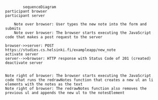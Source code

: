     	    sequenceDiagram
    participant browser
    participant server

    	Note over browser: User types the new note into the form and submits
    	Note over browser: The browser starts executing the JavaScript code that makes a post request to the server

    browser->>server: POST https://studies.cs.helsinki.fi/exampleapp/new_note
    activate server
    server-->>browser: HTTP response with Status Code of 201 (created)
    deactivate server


    Note right of browser: The browser starts executing the JavaScript code that runs the redrawNotes function that creates a new ul an li elements with the notes as the text
    Note right of browser: The redrawNotes function also removes the previous ul and appends the new ul to the notesElement

